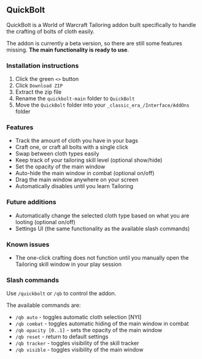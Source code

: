 ## QuickBolt
QuickBolt is a World of Warcraft Tailoring addon built specifically to handle the crafting of bolts of cloth easily.

The addon is currently a beta version, so there are still some features missing. **The main functionality is ready to use**.

### Installation instructions
1. Click the green `<>` button
2. Click `Download ZIP`
3. Extract the zip file
4. Rename the `quickbolt-main` folder to `QuickBolt`
5. Move the `QuickBolt` folder into your `_classic_era_/Interface/AddOns` folder

### Features
- Track the amount of cloth you have in your bags
- Craft one, or craft all bolts with a single click
- Swap between cloth types easily
- Keep track of your tailoring skill level (optional show/hide)
- Set the opacity of the main window
- Auto-hide the main window in combat (optional on/off)
- Drag the main window anywhere on your screen
- Automatically disables until you learn Tailoring

### Future additions
- Automatically change the selected cloth type based on what you are looting (optional on/off)
- Settings UI (the same functionality as the available slash commands)

### Known issues
- The one-click crafting does not function until you manually open the Tailoring skill window in your play session

### Slash commands
Use `/quickbolt` or `/qb` to control the addon.

The available commands are:

- `/qb auto` - toggles automatic cloth selection [NYI]
- `/qb combat` - toggles automatic hiding of the main window in combat
- `/qb opacity [0..1]` - sets the opacity of the main window
- `/qb reset` - return to default settings
- `/qb tracker` - toggles visibility of the skill tracker
- `/qb visible` - toggles visibility of the main window

